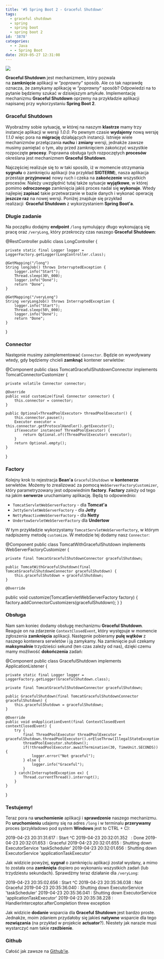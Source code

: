 ```yaml
---
title: '#5 Spring Boot 2 - Graceful Shutdown'
tags:
  - graceful shutdown
  - spring
  - spring boot
  - spring boot 2
id: '3878'
categories:
  - - Java
  - - Spring Boot
date: 2019-05-27 12:31:08
---
```


![](https://codecouple.pl/wp-content/uploads/2017/12/springBoot2Art.png)

**Graceful Shutdown** jest mechanizmem, który pozwala na **zamknięcie** aplikacji w “_poprawny_” sposób. Ale co tak naprawdę oznacza, że zamykamy aplikację w “_poprawny_” sposób? Odpowiedzi na to pytanie będziemy szukać w dzisiejszym artykułe. Implementację mechanizmu **Graceful Shutdown** oprzemy na przykładzie aplikacji napisanej przy wykorzystaniu **Spring Boot 2**.
<!-- more -->
### Graceful Shutdown

Wyobraźmy sobie sytuację, w której na naszym **klastrze** mamy trzy instancje aplikacji w wersji _1.0.0_. Po pewnym czasie **wydajemy** nową wersję _1.1.0_ więc pora na **migrację** działających instancji. Istnieje wiele mechanizmów przełączania **ruchu** i **zmiany** wersji, jednakże zawsze musimy pamiętać o tym, aby przed zamknięciem zakończyć wszystkie rozpoczęte **procesy**. Poprawna obsługa tych rozpoczętych **procesów** określana jest mechanizmem **Graceful Shutdown**.

Najczęściej realizuje się to w taki sposób, iż w momencie otrzymania **sygnału** o zamknięciu aplikacji (na przykład **SIGTERM**), nasza aplikacja przestaje **przyjmować** nowy ruch i czeka na **zakończenie** wszystkich procesów. Należy uwzględnić tutaj także sytuacje **wyjątkowe**, w której pomimo **odroczonego** zamknięcia jakiś proces nadal się **wykonuje**. Wtedy najlepiej **zapisać** takie przetwarzanie w bazie danych i wykonać operację **jeszcze raz** na nowej wersji. Poniżej znajduje się przykład realizacji  **Graceful Shutdown** z wykorzystaniem **Spring Boot'a**.

### Długie zadanie

Na początku dodajmy **endpoint** `/long` symulujący długo wykonującą się pracę oraz `/veryLong`, który przekroczy czas naszego **Graceful** **Shutdown**:

@RestController
public class LongController {

    private static final Logger logger = LoggerFactory.getLogger(LongController.class);

    @GetMapping("/long")
    String longJob() throws InterruptedException {
        logger.info("Start");
        Thread.sleep(30\_000);
        logger.info("Done");
        return "Done";
    }

    @GetMapping("/veryLong")
    String veryLongJob() throws InterruptedException {
        logger.info("Start");
        Thread.sleep(50\_000);
        logger.info("Done");
        return "Done";
    }

}

### Connector

Następnie musimy zaimplementować `Connector`. Będzie on wywoływany wtedy, gdy będziemy chcieli **zamknąć** kontener serwletów:

@Component
public class TomcatGracefulShutdownConnector implements TomcatConnectorCustomizer {

    private volatile Connector connector;

    @Override
    public void customize(final Connector connector) {
        this.connector = connector;
    }

    public Optional<ThreadPoolExecutor> threadPoolExecutor() {
        this.connector.pause();
        Executor executor = this.connector.getProtocolHandler().getExecutor();
        if(executor instanceof ThreadPoolExecutor) {
            return Optional.of((ThreadPoolExecutor) executor);
        }
        return Optional.empty();
    }

}

### Factory

Kolejny krok to rejestracja **Bean'a** `GracefulShutdown` w **kontenerze** serwletów. Możemy to zrealizować za pomocą `WebServerFactoryCustomizer`, który parametryzowany jest odpowiednim **factory**. **Factory** zależy od tego na jakim **serwerze** uruchamiamy aplikację. Będą to odpowiednio:

*   `TomcatServletWebServerFactory` - dla **Tomcat'a**
*   `JettyServletWebServerFactory` - dla **Jetty**
*   `NettyReactiveWebServerFactory` - dla **Netty**
*   `UndertowServletWebServerFactory` dla **Undertow**

W tym przykładzie wykorzystamy `TomcatServletWebServerFactory`, w którym nadpiszemy metodę `customize`. W metodzie tej dodamy nasz `Connector`:

@Component
public class TomcatWithGracefulShutdown implements WebServerFactoryCustomizer<TomcatServletWebServerFactory> {

    private final TomcatGracefulShutdownConnector gracefulShutdown;

    public TomcatWithGracefulShutdown(final TomcatGracefulShutdownConnector gracefulShutdown) {
        this.gracefulShutdown = gracefulShutdown;
    }

    @Override
   public void customize(TomcatServletWebServerFactory factory) {
       factory.addConnectorCustomizers(gracefulShutdown);
   }
}

### Obsługa

Nam sam koniec dodamy obsługę mechanizmu **Graceful Shutdown**. Reaguje on na zdarzenie `ContextClosedEvent`, który występuje w momencie zgłoszenia **zamknięcia** aplikacji. Następnie pobieramy **pulę wątków** z naszego kontenera serwletów i ją zamykamy. Na zamknięcie puli czekamy **maksymalnie** trzydzieści sekund (ten czas zależy od nas), dzięki czemu mamy możliwość **dokończenia** zadań:

@Component
public class GracefulShutdown implements ApplicationListener<ContextClosedEvent> {

    private static final Logger logger = LoggerFactory.getLogger(GracefulShutdown.class);

    private final TomcatGracefulShutdownConnector gracefulShutdown;

    public GracefulShutdown(final TomcatGracefulShutdownConnector gracefulShutdown) {
        this.gracefulShutdown = gracefulShutdown;
    }

    @Override
    public void onApplicationEvent(final ContextClosedEvent contextClosedEvent) {
        try {
            final ThreadPoolExecutor threadPoolExecutor = gracefulShutdown.threadPoolExecutor().orElseThrow(IllegalStateException::new);
            threadPoolExecutor.shutdown();
            if(!threadPoolExecutor.awaitTermination(30, TimeUnit.SECONDS)) {
                logger.error("Not graceful");
            } else {
                logger.info("Graceful");
            }
        } catch(InterruptedException ex) {
            Thread.currentThread().interrupt();
        }
    }
}

### Testujemy!

Teraz pora na **uruchomienie** aplikacji i **sprawdzenie** naszego mechanizmu. Po **uruchomieniu** udajemy się na adres `/long` i w terminalu **przerywamy** proces (przykładowo pod system **Windows** jest to CTRL + C):

2019-04-23 20:31:31.617   : Start
^C
2019-04-23 20:32:01.352   : Done
2019-04-23 20:32:01.653   : Graceful
2019-04-23 20:32:01.655   : Shutting down ExecutorService 'taskScheduler'
2019-04-23 20:32:01.656   : Shutting down ExecutorService 'applicationTaskExecutor'

Jak widzicie powyżej, **sygnał** o zamknięciu aplikacji został wysłany, a mimo to została ona **zamknięta** dopiero po wykonaniu wszystkich zadań (lub trzydziestu sekundach). Sprawdźmy teraz działanie dla `/veryLong`:

2019-04-23 20:35:02.656   : Start
^C
2019-04-23 20:35:36.038   : Not Graceful
2019-04-23 20:35:36.040   : Shutting down ExecutorService 'taskScheduler'
2019-04-23 20:35:36.041   : Shutting down ExecutorService 'applicationTaskExecutor'
2019-04-23 20:35:38.228   : HandlerInterceptor.afterCompletion threw exception

Jak widzicie **dodanie** wsparcia dla **Graceful Shutdown** jest bardzo proste. Jednakże, moim zdaniem przydałoby się jakieś **natywne** wsparcie dla tego **rozwiązania** (na przykład w projekcie **actuator**?). Niestety jak narazie musi wystarczyć nam takie **rzeźbienie**.

### Github

Całość jak zawsze na [Github'ie](https://github.com/kchrusciel/Spring-Boot-2-Examples/tree/master/spring-boot-graceful-shutdown-example).